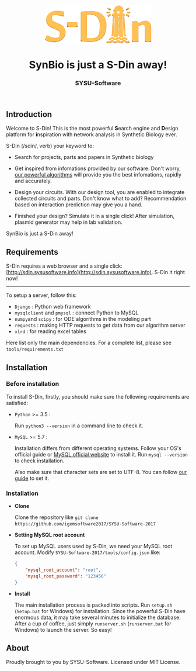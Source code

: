 <p align="center"><img src="logo.png"></p>

<h1 align="center">SynBio is just a S-Din away!</h1>
<h3 align="center">SYSU-Software</h3>
</br>

## Introduction

Welcome to S-Din! This is the most powerful **S**earch engine and **D**esign platform for **i**nspiration with **n**etwork analysis in Synthetic Biology ever. 

S-Din (/sdin/, verb) your keyword to:

- Search for projects, parts and papers in Synthetic biology

- Get inspired from infomations provided by our software. Don't worry, [our powerful algorithms](http://2017.igem.org/Team:SYSU-Software/Model) will provide you the best infomations, rapidly and accurately.

- Design your circuits. With our design tool, you are enabled to integrate collected circuits and parts. Don't know what to add? Recommendation based on interaction prediction may give you a hand.

- Finished your design? Simulate it in a single click! After simulation, plasmid generator may help in lab validation.

SynBio is just a S-Din away! 

## Requirements

S-Din requires a web browser and a single click: [http://sdin.sysusoftware.info](http://sdin.sysusoftware.info). S-Din it right now!

---

To setup a server, follow this:

* `Django` : Python web framework
* `mysqlclient` and `pmysql` : connect Python to MySQL
* `numpy`and `scipy` : for ODE algorithms in the modeling part
* `requests` : making HTTP requests to get data from our algorithm server
* `xlrd` : for reading excel tables

Here list only the main dependencies. For a complete list, please see `tools/requirements.txt`

## Installation

### Before installation

To install S-Din, firstly, you should make sure the following requirements are satisfied:

* `Python` >= 3.5 : 

    Run `python3 --version` in a command line to check it.

* `MySQL` >= 5.7 :

    Installation differs from different operating systems. Follow your OS's official guide or [MySQL official website](https://dev.mysql.com/downloads/mysql/) to install it. Run `mysql --version` to check installation.
    
    Also make sure that character sets are set to UTF-8. You can follow [our guide](https://github.com/StrickerLee/SYSU-Software-2017/wiki/Set-MySQL's-character-set-to-UTF-8) to set it.

### Installation

* **Clone**

  Clone the repository like `git clone https://github.com/igemsoftware2017/SYSU-Software-2017`

* **Setting MySQL root account**

  To set up MySQL users used by S-Din, we need your MySQL root account. Modify `SYSU-Software-2017/tools/config.json` like:

  ~~~json
  {	
      "mysql_root_account": "root", 
      "mysql_root_password": "123456"
  }
  ~~~

* **Install**

    The main installation process is packed into scripts. Run `setup.sh` (`Setup.bat` for Windows) for installation. Since the powerful S-Din have enormous data, it may take several minutes to initialize the database. After a cup of coffee, just simply `runserver.sh` (`runserver.bat` for Windows) to launch the server. So easy!

## About

Proudly brought to you by SYSU-Software. Licensed under MIT License.
